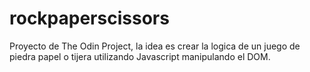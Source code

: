 # rockpaperscissors
Proyecto de The Odin Project, la idea es crear la logica de un juego de piedra papel o tijera utilizando Javascript manipulando el DOM.